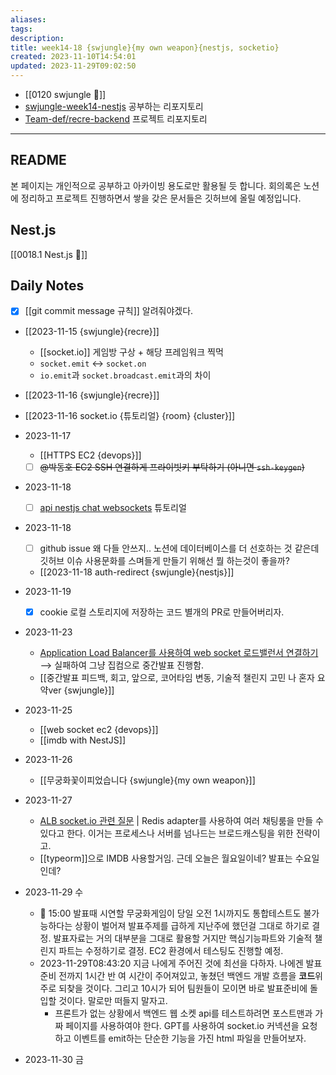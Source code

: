 ```yaml
---
aliases: 
tags: 
description:
title: week14-18 {swjungle}{my own weapon}{nestjs, socketio}
created: 2023-11-10T14:54:01
updated: 2023-11-29T09:02:50
---
```

- [[0120 swjungle 🤖]]
- [swjungle-week14-nestjs](https://github.com/ChoiWheatley/swjungle-week14-nestjs) 공부하는 리포지토리
- [Team-def/recre-backend](https://github.com/Team-def/recre-backend) 프로젝트 리포지토리
___

## README

본 페이지는 개인적으로 공부하고 아카이빙 용도로만 활용될 듯 합니다. 회의록은 노션에 정리하고 프로젝트 진행하면서 쌓을 갖은 문서들은 깃허브에 올릴 예정입니다.

## Nest.js

[[0018.1 Nest.js 🪺]]

## Daily Notes

- [x] [[git commit message 규칙]] 알려줘야겠다.
- [[2023-11-15 {swjungle}{recre}]]
	- [[socket.io]] 게임방 구상 + 해당 프레임워크 찍먹 
	- `socket.emit` ↔️ `socket.on`
	- `io.emit`과 `socket.broadcast.emit`과의 차이
- [[2023-11-16 {swjungle}{recre}]]

- [[2023-11-16 socket.io {튜토리얼} {room} {cluster}]]

- 2023-11-17
	- [[HTTPS EC2 {devops}]]
	- [ ] ~~@박동호 EC2 SSH 연결하게 프라이빗키 부탁하기 (아니면 `ssh-keygen`)~~

 - 2023-11-18
	- [ ] [api nestjs chat websockets](https://wanago.io/2021/01/25/api-nestjs-chat-websockets/) 튜토리얼

- 2023-11-18
	- [ ] github issue 왜 다들 안쓰지.. 노션에 데이터베이스를 더 선호하는 것 같은데 깃허브 이슈 사용문화를 스며들게 만들기 위해선 뭘 하는것이 좋을까?
	- [[2023-11-18 auth-redirect {swjungle}{nestjs}]]

- 2023-11-19
	- [x] cookie 로컬 스토리지에 저장하는 코드 별개의 PR로 만들어버리자. 

- 2023-11-23
	- [Application Load Balancer를 사용하여 web socket 로드밸런서 연결하기](https://stackoverflow.com/questions/39336033/does-an-application-load-balancer-support-websockets) ⟶ 실패하여 그냥 집컴으로 중간발표 진행함.
	- [[중간발표 피드백, 회고, 앞으로, 코어타임 변동, 기술적 챌린지 고민 나 혼자 요약ver {swjungle}]]

- 2023-11-25
	- [[web socket ec2 {devops}]]
	- [[imdb with NestJS]]

- 2023-11-26
	- [[무궁화꽃이피었습니다 {swjungle}{my own weapon}]]

- 2023-11-27
	- [ALB socket.io 관련 질문](https://stackoverflow.com/questions/43702043/aws-application-load-balancer-and-socket-io) | Redis adapter를 사용하여 여러 채팅룸을 만들 수 있다고 한다. 이거는 프로세스나 서버를 넘나드는 브로드캐스팅을 위한 전략이고.
	- [[typeorm]]으로 IMDB 사용할거임. 근데 오늘은 월요일이네? 발표는 수요일인데?

- 2023-11-29 수
	- 🚨 15:00 발표때 시연할 무궁화게임이 당일 오전 1시까지도 통합테스트도 불가능하다는 상황이 벌어져 발표주제를 급하게 지난주에 했던걸 그대로 하기로 결정. 발표자료는 거의 대부분을 그대로 활용할 거지만 핵심기능파트와 기술적 챌린지 파트는 수정하기로 결정. EC2 환경에서 테스팅도 진행할 예정.
	- 2023-11-29T08:43:20 지금 나에게 주어진 것에 최선을 다하자. 나에겐 발표준비 전까지 1시간 반 여 시간이 주어져있고, 놓쳤던 백엔드 개발 흐름을 **코드**위주로 되찾을 것이다. 그리고 10시가 되어 팀원들이 모이면 바로 발표준비에 돌입할 것이다. 말로만 떠들지 말자고.
		- 프론트가 없는 상황에서 백엔드 웹 소켓 api를 테스트하려면 포스트맨과 가짜 페이지를 사용하여야 한다. GPT를 사용하여 socket.io 커넥션을 요청하고 이벤트를 emit하는 단순한 기능을 가진 html 파일을 만들어보자. 

- 2023-11-30 금